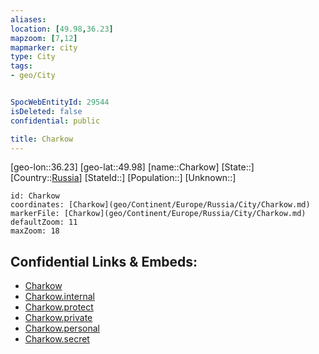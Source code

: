```yaml
---
aliases: 
location: [49.98,36.23]
mapzoom: [7,12] 
mapmarker: city 
type: City
tags:
- geo/City


SpocWebEntityId: 29544
isDeleted: false
confidential: public

title: Charkow
---
```

[geo-lon::36.23]
[geo-lat::49.98]
[name::Charkow]
[State::]
[Country::[Russia](geo/Continent/Europe/Russia.md)]
[StateId::]
[Population::]
[Unknown::]


```leaflet
id: Charkow
coordinates: [Charkow](geo/Continent/Europe/Russia/City/Charkow.md)
markerFile: [Charkow](geo/Continent/Europe/Russia/City/Charkow.md)
defaultZoom: 11 
maxZoom: 18
```


## Confidential Links & Embeds: 
- [Charkow](../../../../../../_public/geo/Continent/Europe/Russia/City/Charkow.md) 
- [Charkow.internal](../../../../../../_internal/geo/Continent/Europe/Russia/City/Charkow.internal.md) 
- [Charkow.protect](../../../../../../_protect/geo/Continent/Europe/Russia/City/Charkow.protect.md) 
- [Charkow.private](../../../../../../_private/geo/Continent/Europe/Russia/City/Charkow.private.md) 
- [Charkow.personal](../../../../../../_personal/geo/Continent/Europe/Russia/City/Charkow.personal.md) 
- [Charkow.secret](../../../../../../_secret/geo/Continent/Europe/Russia/City/Charkow.secret.md) 
